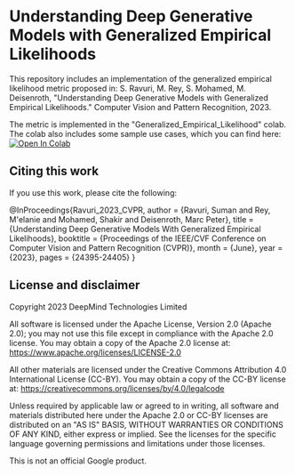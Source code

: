 # Understanding Deep Generative Models with Generalized Empirical Likelihoods

This repository includes an implementation of the generalized empirical
likelihood metric proposed in:
S. Ravuri, M. Rey, S. Mohamed, M. Deisenroth, "Understanding Deep Generative
Models with Generalized Empirical Likelihoods." Computer Vision and Pattern
Recognition, 2023.

The metric is implemented in the "Generalized_Empirical_Likelihood" colab.
The colab also includes some sample use cases, which you can find here: [![Open In Colab](https://colab.research.google.com/assets/colab-badge.svg)](https://colab.research.google.com/github/deepmind/understanding_deep_generative_models_with_generalized_empirical_likelihood/blob/main/Generalized_Empirical_Likelihood.ipynb)

## Citing this work

If you use this work, please cite the following:

@InProceedings{Ravuri_2023_CVPR,
    author    = {Ravuri, Suman and Rey, M\'elanie and Mohamed, Shakir and Deisenroth, Marc Peter},
    title     = {Understanding Deep Generative Models With Generalized Empirical Likelihoods},
    booktitle = {Proceedings of the IEEE/CVF Conference on Computer Vision and Pattern Recognition (CVPR)},
    month     = {June},
    year      = {2023},
    pages     = {24395-24405}
}

## License and disclaimer

Copyright 2023 DeepMind Technologies Limited

All software is licensed under the Apache License, Version 2.0 (Apache 2.0);
you may not use this file except in compliance with the Apache 2.0 license.
You may obtain a copy of the Apache 2.0 license at:
https://www.apache.org/licenses/LICENSE-2.0

All other materials are licensed under the Creative Commons Attribution 4.0
International License (CC-BY). You may obtain a copy of the CC-BY license at:
https://creativecommons.org/licenses/by/4.0/legalcode

Unless required by applicable law or agreed to in writing, all software and
materials distributed here under the Apache 2.0 or CC-BY licenses are
distributed on an "AS IS" BASIS, WITHOUT WARRANTIES OR CONDITIONS OF ANY KIND,
either express or implied. See the licenses for the specific language governing
permissions and limitations under those licenses.

This is not an official Google product.
